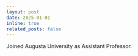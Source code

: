 ```yaml
---
layout: post
date: 2025-01-01
inline: true
related_posts: false
---
```


Joined Augusta University as Assistant Professor.
